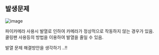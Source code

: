## 발생문제


![image](https://user-images.githubusercontent.com/98154707/153797570-dc757a11-d650-423b-80d0-586bed099b51.png)

파이카메라 사용시 발열로 인하여 카메라가 정상적으로 작동하지 않는 경우가 있음.   
쿨링팬 사용등의 방법을 이용하여 발열을 줄일 수 있음.   

발열 문제 해결방안을 생각하기 ..!!
